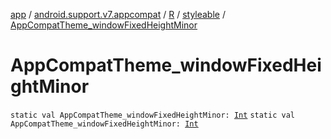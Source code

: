 [app](../../../index.md) / [android.support.v7.appcompat](../../index.md) / [R](../index.md) / [styleable](index.md) / [AppCompatTheme_windowFixedHeightMinor](.)

# AppCompatTheme_windowFixedHeightMinor

`static val AppCompatTheme_windowFixedHeightMinor: `[`Int`](https://kotlinlang.org/api/latest/jvm/stdlib/kotlin/-int/index.html)
`static val AppCompatTheme_windowFixedHeightMinor: `[`Int`](https://kotlinlang.org/api/latest/jvm/stdlib/kotlin/-int/index.html)